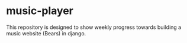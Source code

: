 # music-player
This repository is designed to show weekly progress towards building a music website (Bears) in django.
